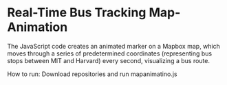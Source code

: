 # Real-Time Bus Tracking Map-Animation
The JavaScript code creates an animated marker on a Mapbox map, which moves through a series of predetermined coordinates (representing bus stops between MIT and Harvard) every second, visualizing a bus route.

How to run:
Download repositories and run mapanimatino.js
